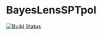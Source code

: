 # BayesLensSPTpol

[![Build Status](https://travis-ci.org/EthanAnderes/BayesLensSPTpol.jl.svg?branch=master)](https://travis-ci.org/EthanAnderes/BayesLensSPTpol.jl)
